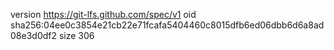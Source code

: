 version https://git-lfs.github.com/spec/v1
oid sha256:04ee0c3854e21cb22e71fcafa5404460c8015dfb6ed06dbb6d6a8ad08e3d0df2
size 306
